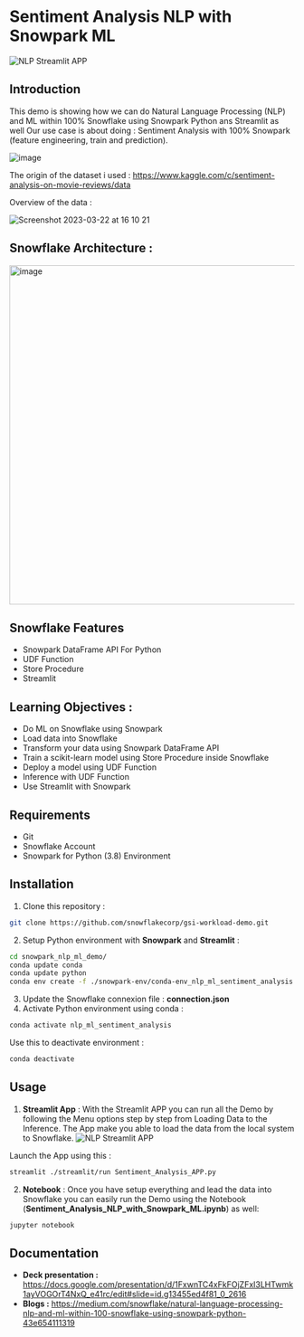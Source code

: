 # Sentiment Analysis NLP with Snowpark ML
![NLP Streamlit APP](https://user-images.githubusercontent.com/109098925/226951646-6992c798-8c36-4a2b-b7d9-5d39329f630c.png)

## Introduction

This demo is showing how we can do Natural Language Processing (NLP) and ML within 100% Snowflake using Snowpark Python ans Streamlit as well
Our use case is about doing : Sentiment Analysis with 100% Snowpark (feature engineering, train and prediction).

![image](https://user-images.githubusercontent.com/109098925/205313734-cf66fa17-587d-4a6b-8562-94150c604d36.png)

The origin of the dataset i used : https://www.kaggle.com/c/sentiment-analysis-on-movie-reviews/data

Overview of the data : 

![Screenshot 2023-03-22 at 16 10 21](https://user-images.githubusercontent.com/109098925/226949522-3b2e041a-17d6-4c35-9dd9-e54dca7a7197.png)

## Snowflake Architecture :

<img width="600" alt="image" src="https://user-images.githubusercontent.com/109098925/205314615-996a1d86-5fb0-47bc-97d4-5729079837e1.png">

## Snowflake Features

* Snowpark DataFrame API For Python
* UDF Function
* Store Procedure
* Streamlit

## Learning Objectives :

* Do ML on Snowflake using Snowpark
* Load data into Snowflake
* Transform your data using Snowpark DataFrame API
* Train a scikit-learn model using Store Procedure inside Snowflake
* Deploy a model using UDF Function
* Inference with UDF Function
* Use Streamlit with Snowpark

## Requirements

* Git
* Snowflake Account
* Snowpark for Python (3.8) Environment

## Installation

1. Clone this repository : 
```bash
git clone https://github.com/snowflakecorp/gsi-workload-demo.git
```
2. Setup Python environment with **Snowpark** and **Streamlit** :
```bash
cd snowpark_nlp_ml_demo/
conda update conda
conda update python
conda env create -f ./snowpark-env/conda-env_nlp_ml_sentiment_analysis.yml  --force
```
3. Update the Snowflake connexion file : **connection.json**
4. Activate Python environment using conda :
```bash
conda activate nlp_ml_sentiment_analysis
```
Use this to deactivate environment :
```bash
conda deactivate
```

## Usage
1. **Streamlit App** :
With the Streamlit APP you can run all the Demo by following the Menu options step by step from Loading Data to the Inference. The App make you able to load the data from the local system to Snowflake.
![NLP Streamlit APP](https://user-images.githubusercontent.com/109098925/226951696-275f1bd4-e3e9-4adf-b857-a41070bbd30b.png)

Launch the App using this :
```bash
streamlit ./streamlit/run Sentiment_Analysis_APP.py
```

2. **Notebook** :
Once you have setup everything and lead the data into Snowflake you can easily run the Demo using the Notebook (**Sentiment_Analysis_NLP_with_Snowpark_ML.ipynb**) as well:
```bash
jupyter notebook
```

## Documentation

* **Deck presentation :** https://docs.google.com/presentation/d/1FxwnTC4xFkFOjZFxI3LHTwmk1ayVOGOrT4NxQ_e41rc/edit#slide=id.g13455ed4f81_0_2616
* **Blogs :** https://medium.com/snowflake/natural-language-processing-nlp-and-ml-within-100-snowflake-using-snowpark-python-43e654111319
